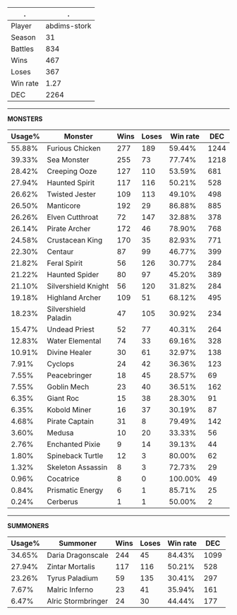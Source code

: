 .|.
|-|-
Player|abdims-stork
Season|31
Battles|834
Wins|467
Loses|367
Win rate|1.27
DEC|2264

---
**MONSTERS**

Usage%|Monster|Wins|Loses|Win rate|DEC|
-|-|-|-|-|-|
55.88%|Furious Chicken|277|189|59.44%|1244|
39.33%|Sea Monster|255|73|77.74%|1218|
28.42%|Creeping Ooze|127|110|53.59%|681|
27.94%|Haunted Spirit|117|116|50.21%|528|
26.62%|Twisted Jester|109|113|49.10%|498|
26.50%|Manticore|192|29|86.88%|885|
26.26%|Elven Cutthroat|72|147|32.88%|378|
26.14%|Pirate Archer|172|46|78.90%|768|
24.58%|Crustacean King|170|35|82.93%|771|
22.30%|Centaur|87|99|46.77%|399|
21.82%|Feral Spirit|56|126|30.77%|284|
21.22%|Haunted Spider|80|97|45.20%|389|
21.10%|Silvershield Knight|56|120|31.82%|284|
19.18%|Highland Archer|109|51|68.12%|495|
18.23%|Silvershield Paladin|47|105|30.92%|234|
15.47%|Undead Priest|52|77|40.31%|264|
12.83%|Water Elemental|74|33|69.16%|328|
10.91%|Divine Healer|30|61|32.97%|138|
7.91%|Cyclops|24|42|36.36%|123|
7.55%|Peacebringer|18|45|28.57%|69|
7.55%|Goblin Mech|23|40|36.51%|162|
6.35%|Giant Roc|15|38|28.30%|91|
6.35%|Kobold Miner|16|37|30.19%|87|
4.68%|Pirate Captain|31|8|79.49%|142|
3.60%|Medusa|10|20|33.33%|56|
2.76%|Enchanted Pixie|9|14|39.13%|44|
1.80%|Spineback Turtle|12|3|80.00%|62|
1.32%|Skeleton Assassin|8|3|72.73%|29|
0.96%|Cocatrice|8|0|100.00%|49|
0.84%|Prismatic Energy|6|1|85.71%|25|
0.24%|Cerberus|1|1|50.00%|2|

---
**SUMMONERS**

Usage%|Summoner|Wins|Loses|Win rate|DEC|
-|-|-|-|-|-|
34.65%|Daria Dragonscale|244|45|84.43%|1099|
27.94%|Zintar Mortalis|117|116|50.21%|528|
23.26%|Tyrus Paladium|59|135|30.41%|297|
7.67%|Malric Inferno|23|41|35.94%|161|
6.47%|Alric Stormbringer|24|30|44.44%|177|
